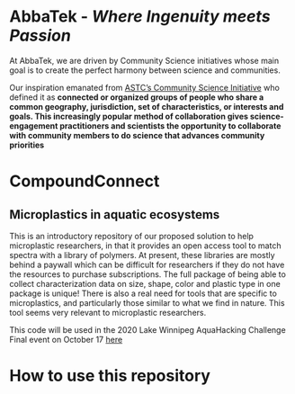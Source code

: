 # AbbaTek - *Where Ingenuity meets Passion*
At AbbaTek, we are driven by Community Science initiatives whose main goal is to create the perfect harmony between science and communities. 

Our inspiration emanated from [ASTC’s Community Science Initiative](https://www.astc.org/impact-initiatives/astcs-community-science-initiative/) who defined it as **connected or organized groups of people who share a common geography, jurisdiction, set of characteristics, or interests and goals. This increasingly popular method of collaboration gives science-engagement practitioners and scientists the opportunity to collaborate with community members to do science that advances community priorities** 

# CompoundConnect
## Microplastics in aquatic ecosystems
This is an introductory repository of our proposed solution to help microplastic researchers, in that it provides an open access tool to match spectra with a library of polymers. At present, these libraries are mostly behind a paywall which can be difficult for researchers if they do not have the resources to purchase subscriptions.
The full package of being able to collect characterization data on size, shape, color and plastic type in one package is unique! There is also a real need for tools that are specific to microplastics, and particularly those similar to what we find in nature. This tool seems very relevant to microplastic researchers.

This code will be used in the 2020 Lake Winnipeg AquaHacking Challenge Final event on October 17 [here](https://aquahacking.com/en/2020-winnipeg/)

# How to use this repository
